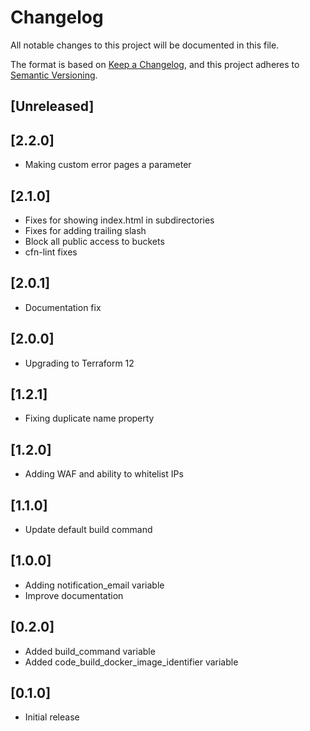 # Changelog

All notable changes to this project will be documented in this file.

The format is based on [Keep a Changelog](https://keepachangelog.com/en/1.0.0/),
and this project adheres to [Semantic Versioning](https://semver.org/spec/v2.0.0.html).

## [Unreleased]

## [2.2.0]
* Making custom error pages a parameter

## [2.1.0]
* Fixes for showing index.html in subdirectories
* Fixes for adding trailing slash
* Block all public access to buckets
* cfn-lint fixes

## [2.0.1]
* Documentation fix

## [2.0.0]
* Upgrading to Terraform 12

## [1.2.1]
* Fixing duplicate name property

## [1.2.0]
* Adding WAF and ability to whitelist IPs

## [1.1.0]
* Update default build command

## [1.0.0]

* Adding notification_email variable
* Improve documentation

## [0.2.0]

* Added build_command variable
* Added code_build_docker_image_identifier variable

## [0.1.0]

* Initial release
